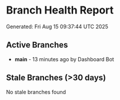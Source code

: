 # Branch Health Report
Generated: Fri Aug 15 09:37:44 UTC 2025

## Active Branches
- **main** - 13 minutes ago by Dashboard Bot

## Stale Branches (>30 days)
No stale branches found
